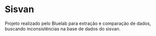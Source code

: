 # Sisvan

Projeto realizado pelo Bluelab para extração e comparação de dados, buscando inconsistências na base de dados do sisvan. 
